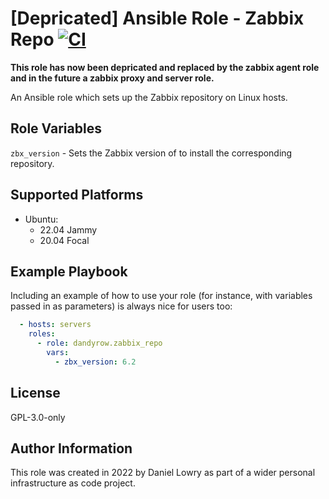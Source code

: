 **[Depricated]** Ansible Role - Zabbix Repo [![CI](https://github.com/dandyrow/ansible-role-zabbix-repo/actions/workflows/CI.yml/badge.svg)](https://github.com/dandyrow/ansible-role-zabbix-repo/actions/workflows/CI.yml)
=========
**This role has now been depricated and replaced by the zabbix agent role and in the future a zabbix proxy and server role.**

An Ansible role which sets up the Zabbix repository on Linux hosts.

Role Variables
--------------

`zbx_version` - Sets the Zabbix version of to install the corresponding repository.

Supported Platforms
-------------------

- Ubuntu:
  - 22.04 Jammy
  - 20.04 Focal

Example Playbook
----------------

Including an example of how to use your role (for instance, with variables passed in as parameters) is always nice for users too:

```yaml
  - hosts: servers
    roles:
      - role: dandyrow.zabbix_repo
        vars:
          - zbx_version: 6.2
```

License
-------

GPL-3.0-only

Author Information
------------------

This role was created in 2022 by Daniel Lowry as part of a wider personal infrastructure as code project.
